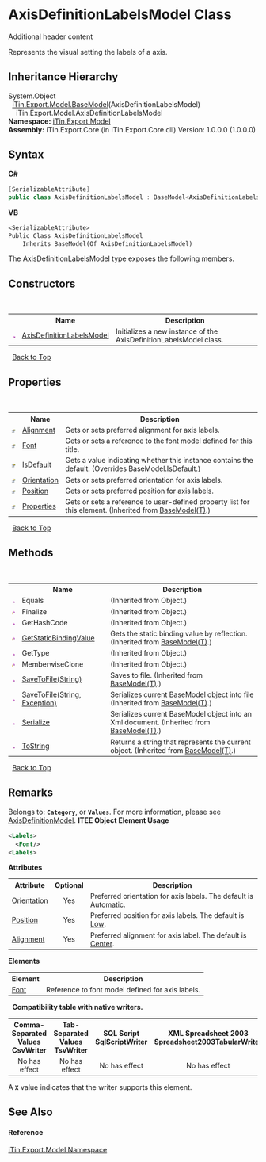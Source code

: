# AxisDefinitionLabelsModel Class
Additional header content 

Represents the visual setting the labels of a axis.


## Inheritance Hierarchy
System.Object<br />&nbsp;&nbsp;<a href="T_iTin_Export_Model_BaseModel_1">iTin.Export.Model.BaseModel</a>(AxisDefinitionLabelsModel)<br />&nbsp;&nbsp;&nbsp;&nbsp;iTin.Export.Model.AxisDefinitionLabelsModel<br />
**Namespace:**&nbsp;<a href="N_iTin_Export_Model">iTin.Export.Model</a><br />**Assembly:**&nbsp;iTin.Export.Core (in iTin.Export.Core.dll) Version: 1.0.0.0 (1.0.0.0)

## Syntax

**C#**<br />
``` C#
[SerializableAttribute]
public class AxisDefinitionLabelsModel : BaseModel<AxisDefinitionLabelsModel>
```

**VB**<br />
``` VB
<SerializableAttribute>
Public Class AxisDefinitionLabelsModel
	Inherits BaseModel(Of AxisDefinitionLabelsModel)
```

The AxisDefinitionLabelsModel type exposes the following members.


## Constructors
&nbsp;<table><tr><th></th><th>Name</th><th>Description</th></tr><tr><td>![Public method](media/pubmethod.gif "Public method")</td><td><a href="M_iTin_Export_Model_AxisDefinitionLabelsModel__ctor">AxisDefinitionLabelsModel</a></td><td>
Initializes a new instance of the AxisDefinitionLabelsModel class.</td></tr></table>&nbsp;
<a href="#axisdefinitionlabelsmodel-class">Back to Top</a>

## Properties
&nbsp;<table><tr><th></th><th>Name</th><th>Description</th></tr><tr><td>![Public property](media/pubproperty.gif "Public property")</td><td><a href="P_iTin_Export_Model_AxisDefinitionLabelsModel_Alignment">Alignment</a></td><td>
Gets or sets preferred alignment for axis labels.</td></tr><tr><td>![Public property](media/pubproperty.gif "Public property")</td><td><a href="P_iTin_Export_Model_AxisDefinitionLabelsModel_Font">Font</a></td><td>
Gets or sets a reference to the font model defined for this title.</td></tr><tr><td>![Public property](media/pubproperty.gif "Public property")</td><td><a href="P_iTin_Export_Model_AxisDefinitionLabelsModel_IsDefault">IsDefault</a></td><td>
Gets a value indicating whether this instance contains the default.
 (Overrides BaseModel.IsDefault.)</td></tr><tr><td>![Public property](media/pubproperty.gif "Public property")</td><td><a href="P_iTin_Export_Model_AxisDefinitionLabelsModel_Orientation">Orientation</a></td><td>
Gets or sets preferred orientation for axis labels.</td></tr><tr><td>![Public property](media/pubproperty.gif "Public property")</td><td><a href="P_iTin_Export_Model_AxisDefinitionLabelsModel_Position">Position</a></td><td>
Gets or sets preferred position for axis labels.</td></tr><tr><td>![Public property](media/pubproperty.gif "Public property")</td><td><a href="P_iTin_Export_Model_BaseModel_1_Properties">Properties</a></td><td>
Gets or sets a reference to user-defined property list for this element.
 (Inherited from <a href="T_iTin_Export_Model_BaseModel_1">BaseModel(T)</a>.)</td></tr></table>&nbsp;
<a href="#axisdefinitionlabelsmodel-class">Back to Top</a>

## Methods
&nbsp;<table><tr><th></th><th>Name</th><th>Description</th></tr><tr><td>![Public method](media/pubmethod.gif "Public method")</td><td>Equals</td><td> (Inherited from Object.)</td></tr><tr><td>![Protected method](media/protmethod.gif "Protected method")</td><td>Finalize</td><td> (Inherited from Object.)</td></tr><tr><td>![Public method](media/pubmethod.gif "Public method")</td><td>GetHashCode</td><td> (Inherited from Object.)</td></tr><tr><td>![Protected method](media/protmethod.gif "Protected method")</td><td><a href="M_iTin_Export_Model_BaseModel_1_GetStaticBindingValue">GetStaticBindingValue</a></td><td>
Gets the static binding value by reflection.
 (Inherited from <a href="T_iTin_Export_Model_BaseModel_1">BaseModel(T)</a>.)</td></tr><tr><td>![Public method](media/pubmethod.gif "Public method")</td><td>GetType</td><td> (Inherited from Object.)</td></tr><tr><td>![Protected method](media/protmethod.gif "Protected method")</td><td>MemberwiseClone</td><td> (Inherited from Object.)</td></tr><tr><td>![Public method](media/pubmethod.gif "Public method")</td><td><a href="M_iTin_Export_Model_BaseModel_1_SaveToFile">SaveToFile(String)</a></td><td>
Saves to file.
 (Inherited from <a href="T_iTin_Export_Model_BaseModel_1">BaseModel(T)</a>.)</td></tr><tr><td>![Public method](media/pubmethod.gif "Public method")</td><td><a href="M_iTin_Export_Model_BaseModel_1_SaveToFile_1">SaveToFile(String, Exception)</a></td><td>
Serializes current BaseModel object into file
 (Inherited from <a href="T_iTin_Export_Model_BaseModel_1">BaseModel(T)</a>.)</td></tr><tr><td>![Public method](media/pubmethod.gif "Public method")</td><td><a href="M_iTin_Export_Model_BaseModel_1_Serialize">Serialize</a></td><td>
Serializes current BaseModel object into an Xml document.
 (Inherited from <a href="T_iTin_Export_Model_BaseModel_1">BaseModel(T)</a>.)</td></tr><tr><td>![Public method](media/pubmethod.gif "Public method")</td><td><a href="M_iTin_Export_Model_BaseModel_1_ToString">ToString</a></td><td>
Returns a string that represents the current object.
 (Inherited from <a href="T_iTin_Export_Model_BaseModel_1">BaseModel(T)</a>.)</td></tr></table>&nbsp;
<a href="#axisdefinitionlabelsmodel-class">Back to Top</a>

## Remarks

Belongs to: <strong>`Category`</strong>, or <strong>`Values`</strong>. For more information, please see <a href="T_iTin_Export_Model_AxisDefinitionModel">AxisDefinitionModel</a>. 
**ITEE Object Element Usage**<br />
``` XML
<Labels>
  <Font/>
<Labels>
```


<strong>Attributes</strong><table><tr><th>Attribute</th><th>Optional</th><th>Description</th></tr><tr><td><a href="P_iTin_Export_Model_AxisDefinitionLabelsModel_Orientation">Orientation</a></td><td align="center">Yes</td><td>Preferred orientation for axis labels. The default is <a href="T_iTin_Export_Model_KnownLabelOrientation">Automatic</a>.</td></tr><tr><td><a href="P_iTin_Export_Model_AxisDefinitionLabelsModel_Position">Position</a></td><td align="center">Yes</td><td>Preferred position for axis labels. The default is <a href="T_iTin_Export_Model_KnownLabelPosition">Low</a>.</td></tr><tr><td><a href="P_iTin_Export_Model_AxisDefinitionLabelsModel_Alignment">Alignment</a></td><td align="center">Yes</td><td>Preferred alignment for axis label. The default is <a href="T_iTin_Export_Model_KnownHorizontalAlignment">Center</a>.</td></tr></table><strong>Elements</strong>
&nbsp;<table><tr><th>Element</th><th>Description</th></tr><tr><td><a href="P_iTin_Export_Model_AxisDefinitionLabelsModel_Font">Font</a></td><td>Reference to font model defined for axis labels.</td></tr></table>&nbsp;
<strong>Compatibility table with native writers.</strong><table><tr><th>Comma-Separated Values<br />CsvWriter</th><th>Tab-Separated Values<br />TsvWriter</th><th>SQL Script<br />SqlScriptWriter</th><th>XML Spreadsheet 2003<br />Spreadsheet2003TabularWriter</th></tr><tr><td align="center">No has effect</td><td align="center">No has effect</td><td align="center">No has effect</td><td align="center">No has effect</td></tr></table> A <strong>`X`</strong> value indicates that the writer supports this element.


## See Also


#### Reference
<a href="N_iTin_Export_Model">iTin.Export.Model Namespace</a><br />